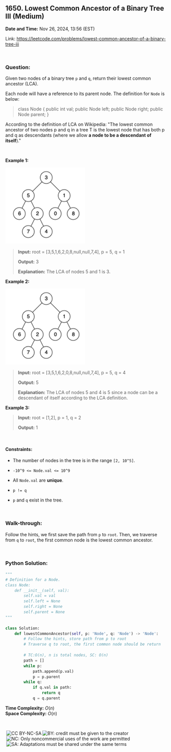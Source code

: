 ## 1650. Lowest Common Ancestor of a Binary Tree III (Medium)
**Date and Time:** Nov 26, 2024, 13:56 (EST)

Link: https://leetcode.com/problems/lowest-common-ancestor-of-a-binary-tree-iii

<br>

### Question:
Given two nodes of a binary tree `p` and `q`, return their lowest common ancestor (LCA).

Each node will have a reference to its parent node. The definition for `Node` is below:

> class Node {
>     public int val;
>     public Node left;
>     public Node right;
>     public Node parent;
> }

According to the definition of LCA on Wikipedia: "The lowest common ancestor of two nodes p and q in a tree T is the lowest node that has both p and q as descendants (where we allow **a node to be a descendant of itself**)."

<br>

**Example 1:**

<img src="../images/1650.png" width=250>

> **Input:** root = [3,5,1,6,2,0,8,null,null,7,4], p = 5, q = 1
> 
> **Output:** 3
>
> **Explanation:** The LCA of nodes 5 and 1 is 3.

**Example 2:**

<img src="../images/1650.png" width=250>

> **Input:** root = [3,5,1,6,2,0,8,null,null,7,4], p = 5, q = 4
> 
> **Output:** 5
>
> **Explanation:** The LCA of nodes 5 and 4 is 5 since a node can be a descendant of itself according to the LCA definition.

**Example 3:**
> **Input:** root = [1,2], p = 1, q = 2
> 
> **Output:** 1

<br>

#### Constraints:
* The number of nodes in the tree is in the range `[2, 10^5]`.

* `-10^9 <= Node.val <= 10^9`

* All `Node.val` are **unique**.

* `p != q`

* `p` and `q` exist in the tree. 

<br>

### Walk-through: 
Follow the hints, we first save the path from `p` to `root`. Then, we traverse from `q` to `root`, the first common node is the lowest common ancestor.

<br>

### Python Solution:
```python
"""
# Definition for a Node.
class Node:
    def __init__(self, val):
        self.val = val
        self.left = None
        self.right = None
        self.parent = None
"""

class Solution:
    def lowestCommonAncestor(self, p: 'Node', q: 'Node') -> 'Node':
        # Follow the hints, store path from p to root
        # Traverse q to root, the first common node should be return
        
        # TC:O(n), n is total nodes, SC: O(n)
        path = []
        while p:
            path.append(p.val)
            p = p.parent
        while q:
            if q.val in path:
                return q
            q = q.parent
```
**Time Complexity:** $O(n)$ <br>
**Space Complexity:** $O(n)$

<br>

<img style="height:22px!important;margin-left:3px;vertical-align:text-bottom;" src="https://mirrors.creativecommons.org/presskit/icons/cc.svg?ref=chooser-v1" alt="CC BY-NC-SA" title="CC BY-NC-SA"><img style="height:22px!important;margin-left:3px;vertical-align:text-bottom;" src="https://mirrors.creativecommons.org/presskit/icons/by.svg?ref=chooser-v1" alt="BY: credit must be given to the creator" title="BY: credit must be given to the creator"><img style="height:22px!important;margin-left:3px;vertical-align:text-bottom;" src="https://mirrors.creativecommons.org/presskit/icons/nc.svg?ref=chooser-v1" alt="NC: Only noncommercial uses of the work are permitted" title="NC: Only noncommercial uses of the work are permitted"><img style="height:22px!important;margin-left:3px;vertical-align:text-bottom;" src="https://mirrors.creativecommons.org/presskit/icons/sa.svg?ref=chooser-v1" alt="SA: Adaptations must be shared under the same terms" title="SA: Adaptations must be shared under the same terms">